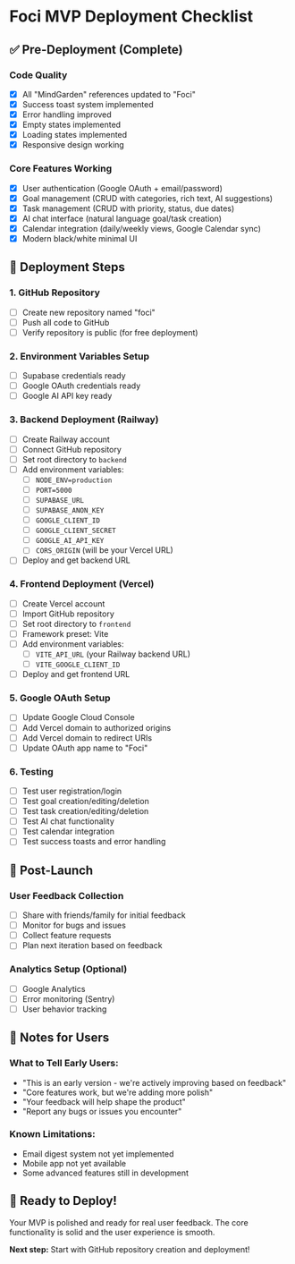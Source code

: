 # Foci MVP Deployment Checklist

## ✅ Pre-Deployment (Complete)

### Code Quality
- [x] All "MindGarden" references updated to "Foci"
- [x] Success toast system implemented
- [x] Error handling improved
- [x] Empty states implemented
- [x] Loading states implemented
- [x] Responsive design working

### Core Features Working
- [x] User authentication (Google OAuth + email/password)
- [x] Goal management (CRUD with categories, rich text, AI suggestions)
- [x] Task management (CRUD with priority, status, due dates)
- [x] AI chat interface (natural language goal/task creation)
- [x] Calendar integration (daily/weekly views, Google Calendar sync)
- [x] Modern black/white minimal UI

## 🚀 Deployment Steps

### 1. GitHub Repository
- [ ] Create new repository named "foci"
- [ ] Push all code to GitHub
- [ ] Verify repository is public (for free deployment)

### 2. Environment Variables Setup
- [ ] Supabase credentials ready
- [ ] Google OAuth credentials ready
- [ ] Google AI API key ready

### 3. Backend Deployment (Railway)
- [ ] Create Railway account
- [ ] Connect GitHub repository
- [ ] Set root directory to `backend`
- [ ] Add environment variables:
  - [ ] `NODE_ENV=production`
  - [ ] `PORT=5000`
  - [ ] `SUPABASE_URL`
  - [ ] `SUPABASE_ANON_KEY`
  - [ ] `GOOGLE_CLIENT_ID`
  - [ ] `GOOGLE_CLIENT_SECRET`
  - [ ] `GOOGLE_AI_API_KEY`
  - [ ] `CORS_ORIGIN` (will be your Vercel URL)
- [ ] Deploy and get backend URL

### 4. Frontend Deployment (Vercel)
- [ ] Create Vercel account
- [ ] Import GitHub repository
- [ ] Set root directory to `frontend`
- [ ] Framework preset: Vite
- [ ] Add environment variables:
  - [ ] `VITE_API_URL` (your Railway backend URL)
  - [ ] `VITE_GOOGLE_CLIENT_ID`
- [ ] Deploy and get frontend URL

### 5. Google OAuth Setup
- [ ] Update Google Cloud Console
- [ ] Add Vercel domain to authorized origins
- [ ] Add Vercel domain to redirect URIs
- [ ] Update OAuth app name to "Foci"

### 6. Testing
- [ ] Test user registration/login
- [ ] Test goal creation/editing/deletion
- [ ] Test task creation/editing/deletion
- [ ] Test AI chat functionality
- [ ] Test calendar integration
- [ ] Test success toasts and error handling

## 🎯 Post-Launch

### User Feedback Collection
- [ ] Share with friends/family for initial feedback
- [ ] Monitor for bugs and issues
- [ ] Collect feature requests
- [ ] Plan next iteration based on feedback

### Analytics Setup (Optional)
- [ ] Google Analytics
- [ ] Error monitoring (Sentry)
- [ ] User behavior tracking

## 📝 Notes for Users

### What to Tell Early Users:
- "This is an early version - we're actively improving based on feedback"
- "Core features work, but we're adding more polish"
- "Your feedback will help shape the product"
- "Report any bugs or issues you encounter"

### Known Limitations:
- Email digest system not yet implemented
- Mobile app not yet available
- Some advanced features still in development

## 🚀 Ready to Deploy!

Your MVP is polished and ready for real user feedback. The core functionality is solid and the user experience is smooth.

**Next step:** Start with GitHub repository creation and deployment! 